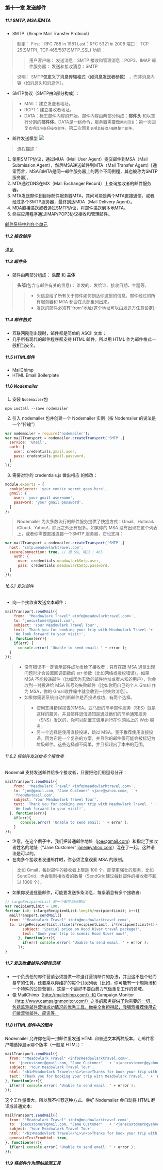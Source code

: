 ### 第十一章 发送邮件
##### 11.1 SMTP, MSA和MTA
- SMTP（Simple Mail Transfer Protocol）
> 制定：
      First：RFC 788 in 1981
      Last：RFC 5321 in 2008
>端口：
      TCP 25(SMTP),
      TCP 465/587(SMTP_SSL)
> 功能：
>>用户客户端：
          发送消息：SMTP
          接收和管理消息：POP3、IMAP
>>邮件服务器：
          发送和接收消息：SMTP

>说明： SMTP**仅定义了消息传输格式（如消息发送者参数）** ，而非消息内容（如消息头和消息体）。

- SMTP协议（SMTP由3部分构成）：
> - MAIL：建立发送者地址。
> - RCPT：建立接收者地址。
> - DATA：标志邮件内容的开始。邮件内容由两部分构成：**邮件头** 和以空行分割的**邮件体**。DATA是一组命令，服务器需要做`两次回复`：第一次回复`表明其准备好接收邮件`，第二次回复`表明其接收/拒绝整个邮件`。

- 邮件发送模型
![](http://images2015.cnblogs.com/blog/759985/201605/759985-20160521132804576-1874172453.png)

> 流程描述：     
1. 使用SMTP协议，通过MUA（Mail User Agent）提交邮件到MSA（Mail Submission Agent），然后MSA递送邮件到MTA（Mail Transfer Agent）[通常而言，MSA和MTA是同一邮件服务器上的两个不同例程，其也被称为SMTP服务器]。
2. MTA通过DNS在MX（Mail Exchanger Record）上查询接收者的邮件服务器。
3. MTA发送邮件到目标邮件服务器MTA，其间可能是两个MTA直接通信，或者经过多个SMTP服务器，最终到达MDA（Mail Delivery Agent）。
4. MDA直接递送或者通过SMTP协议，将邮件递送到本地MTA。
5. 终端应用程序通过IMAP/POP3协议接收和管理邮件。

[邮件系统中的各个单元](http://zoomq.qiniudn.com/ZQScrapBook/ZqFLOSS/data/20110506155833/)

##### 11.2 接收邮件
[详见](https://www.liaoxuefeng.com/wiki/001374738125095c955c1e6d8bb493182103fac9270762a000/001408244819215430d726128bf4fa78afe2890bec57736000)

##### 11.3 邮件头
- 邮件由两部分组成： **头部** 和 **主体**
> **头部**(包含与邮件有关的信息)： 谁发的、发给谁、接收日期、主题等。
>> - 头信息给了所有关于邮件如何到达你这里的信息，邮件经过的所有服务器和 MTA 都会在头部里列出来。
>> - 发送的邮件必须有“from”地址(这个地址可以由发送方任意设定);

##### 11.4 邮件格式
- 互联网刚刚出现时，邮件都是简单的 ASCII 文本；
- 几乎所有现代的邮件程序都支持 HTML 邮件，所以用 HTML 作为邮件格式一般相当安全。

##### 11.5 HTML邮件
- MailChimp
- HTML Email Boilerplate

##### 11.6 Nodemailer
1. 安装 `Nodemailer`包
```shell
npm install --save nodemailer
```
2. 引入 nodemailer 包并创建一个 Nodemailer 实例（按 Nodemailer 的说法是一个“传输”）
```javascript
var nodemailer = require('nodemailer');
var mailTransport = nodemailer.createTransport('SMTP',{
  service: 'Gmail',
  auth: {
    user: credentials.gmail.user,
    pass: credentials.gmail.password,
  }
});
```
3. 需要对你的 credentials.js 做出相应
的修改：
```javascript
module.exports = {
  cookieSecret: 'your cookie secret goes here',
  gmail: {
    user: 'your gmail username',
    password: 'your gmail password',
  }
};
```
> Nodemailer 为大多数流行的邮件服务提供了快捷方式：Gmail、Hotmail、iCloud、Yahoo!，除此之外还有很多。如果你的 MSA 没有出现在这个列表上，或者你需要直接连接一个SMTP 服务器，它也支持：
```javascript
var mailTransport = nodemailer.createTransport('SMTP',{
  host: 'smtp.meadowlarktravel.com',
  secureConnection: true, // 用 SSL 端口 : 465
    auth: {
      user: credentials.meadowlarkSmtp.user,
      pass: credentials.meadowlarkSmtp.password,
  }
});
```

###### 16.6.1 发送邮件
- 向一个接收者发送文本邮件：
```javascript
mailTransport.sendMail({
    from: '"Meadowlark Travel" <info@meadowlarktravel.com>',
    to: 'joecustomer@gmail.com',
    subject: 'Your Meadowlark Travel Tour',
    text: 'Thank you for booking your trip with Meadowlark Travel.'+
    'We look forward to your visit!',
  }, function(err){
    if(err) {
      console.error( 'Unable to send email: ' + error );
  }
});
```
> - 没有错误不一定表示邮件成功发给了接收者：只有在跟 MSA 通信出现问题时才会设置回调函数的 err 参数（比如网络或授权错误）。如果 MSA 不能投递邮件（比如因为无效的邮件地址或者未知的用户），你会收到一封投递给 MSA 账号的失败邮件（比如你用自己的个人 Gmail 作为 MSA，你的 Gmail收件箱中就会收到一封失败消息）。
> - 如果你需要系统自动判断邮件是否投递成功，有两个选择。
>> - 使用支持错误报告的MSA。亚马逊的简单邮件服务（SES）就是这样的服务，并且邮件退信通知是通过他们的简单通知服务（SNS）发送的，你可以配置其调用运行在你网站上的 Web 服务。
>> - 另一个选择是使用直接投递，跳过 MSA。我不推荐使用直接投递，因为它是一个复杂的方案，并且你的邮件很可能会被标记为垃圾邮件。这些选择都不简单，并且都超出了本书的范围。

###### 11.6.2 将邮件发送给多个接收者
Nodemail 支持发送邮件给多个接收者，只要把他们用逗号分开：
```javascript
mailTransport.sendMail({
    from: '"Meadowlark Travel" <info@meadowlarktravel.com>',
    to: 'joe@gmail.com, "Jane Customer" <jane@yahoo.com>, ' +
    'fred@hotmail.com',
    subject: 'Your Meadowlark Travel Tour',
    text: 'Thank you for booking your trip with Meadowlark Travel. ' +
    'We look forward to your visit!',
  }, function(err){
    if(err){
       console.error( 'Unable to send email: ' + error );
    }
});
```
- 注意，在这个例子中，我们把普通邮件地址（joe@gmail.com）和指定了接收者姓名的地址（“Jane Customer” jane@yahoo.com）混在了一起。这种语法是可以的。
- 在向多个接收者发送邮件时，你必须注意观察 MSA 的限制。
> 比如 Gmail，每封邮件的接收者上限是 100 个。即便更强壮的服务，比如 SendGrid，也会限制接收者的数量（SendGrid建议每封邮件的接收者不超过 1000 个）。

- 如果你发送批量邮件，可能要发送多条消息，每条消息有多个接收者:
```javascript
// largeRecipientList 是一个邮件地址数组
var recipientLimit = 100;
for(var i=0; i<largeRecipientList.length/recipientLimit; i++){
  mailTransport.sendMail({
  from: '"Meadowlark Travel" <info@meadowlarktravel.com>',
  to: largeRecipientList.slice(i*recipientLimit, i*(recipientLimit+1)).join(','),
        subject: 'Special price on Hood River travel package!',
        text: 'Book your trip to scenic Hood River now!',
      }, function(err){
        if(err) console.error( 'Unable to send email: ' + error );
      });
}
```

##### 11.7 发送批量邮件的更佳选择
- 一个负责任的邮件营销必须提供一种退订营销邮件的办法，并且这不是个轻而易举的任务。还要乘以你维护的每个订阅列表（比如，你可能有一个周简讯和一个特殊的公告营销）。这是一个最好不要白费力气做重复工作的领域。
- 像 MailChimp（http://mailchimp.com/）和 Campaign Monitor（http://www.campaignmonitor.com/）之类的服务提供了你需要的一切，包括监测邮件营销成功情况的优秀工具。你完全负担得起，我强烈推荐使用它们做营销邮件、简讯等。

##### 11.8 HTML 邮件中的图片
Nodemailer 允许你在同一封邮件里发送 HTML 和普通文本两种版本，让邮件客户端选择显示哪个版本（一般是 HTML）：
```javascript
mailTransport.sendMail({
  from: '"Meadowlark Travel" <info@meadowlarktravel.com>',
  to: 'joecustomer@gmail.com, "Jane Customer" ' + '<janecustomer@gyahoo.com>, frecsutomer@hotmail.com',
  subject: 'Your Meadowlark Travel Tour',
  html: '<h1>Meadowlark Travel</h1>\n<p>Thanks for book your trip with ' + 'Meadowlark Travel. <b>We look forward to your visit!</b>',
  text: 'Thank you for booking your trip with Meadowlark Travel. ' + 'We look forward to your visit!',
}, function(err){
  if(err) console.error( 'Unable to send email: ' + error );
});
```
这个工作量很大，所以我不推荐这种方式。幸好 Nodemailer 会自动将 HTML 翻译成普通文本:
```javascript
mailTransport.sendMail({
  from: '"Meadowlark Travel" <info@meadowlarktravel.com>',
  to: 'joecustomer@gmail.com, "Jane Customer" ' + '<janecustomer@gyahoo.com>, frecsutomer@hotmail.com',
  subject: 'Your Meadowlark Travel Tour',
  html: '<h1>Meadowlark Travel</h1>\n<p>Thanks for book your trip with ' + 'Meadowlark Travel. <b>We look forward to your visit!</b>',
  generateTextFromHtml: true,
}, function(err){
  if(err) console.error( 'Unable to send email: ' + error );
});
```


##### 11.9 将邮件作为网站监测工具
